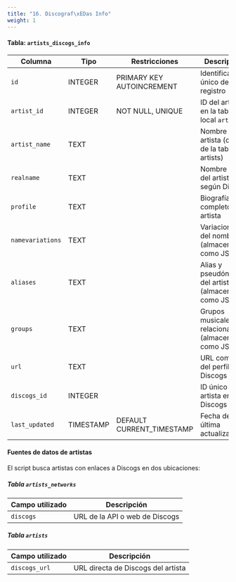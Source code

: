 ```yaml
---
title: "16. Discograf\xEDas Info"
weight: 1
---
```


#### Tabla: `artists_discogs_info`

|Columna|Tipo|Restricciones|Descripción|
|---|---|---|---|
|`id`|INTEGER|PRIMARY KEY AUTOINCREMENT|Identificador único del registro|
|`artist_id`|INTEGER|NOT NULL, UNIQUE|ID del artista en la tabla local `artists`|
|`artist_name`|TEXT||Nombre del artista (copia de la tabla artists)|
|`realname`|TEXT||Nombre real del artista según Discogs|
|`profile`|TEXT||Biografía/perfil completo del artista|
|`namevariations`|TEXT||Variaciones del nombre (almacenado como JSON)|
|`aliases`|TEXT||Alias y pseudónimos del artista (almacenado como JSON)|
|`groups`|TEXT||Grupos musicales relacionados (almacenado como JSON)|
|`url`|TEXT||URL completa del perfil en Discogs|
|`discogs_id`|INTEGER||ID único del artista en Discogs|
|`last_updated`|TIMESTAMP|DEFAULT CURRENT_TIMESTAMP|Fecha de última actualización|

#### Fuentes de datos de artistas

El script busca artistas con enlaces a Discogs en dos ubicaciones:

##### Tabla `artists_networks`

|Campo utilizado|Descripción|
|---|---|
|`discogs`|URL de la API o web de Discogs|

##### Tabla `artists`

|Campo utilizado|Descripción|
|---|---|
|`discogs_url`|URL directa de Discogs del artista|